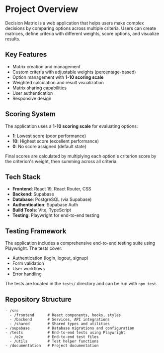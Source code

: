 # Project Overview

Decision Matrix is a web application that helps users make complex decisions by comparing options across multiple criteria. Users can create matrices, define criteria with different weights, score options, and visualize results.

## Key Features

- Matrix creation and management
- Custom criteria with adjustable weights (percentage-based)
- Option management with **1-10 scoring scale**
- Weighted calculation and result visualization
- Matrix sharing capabilities
- User authentication
- Responsive design

## Scoring System

The application uses a **1-10 scoring scale** for evaluating options:
- **1**: Lowest score (poor performance)
- **10**: Highest score (excellent performance)  
- **0**: No score assigned (default state)

Final scores are calculated by multiplying each option's criterion score by the criterion's weight, then summing across all criteria.

## Tech Stack

- **Frontend**: React 19, React Router, CSS
- **Backend**: Supabase
- **Database**: PostgreSQL (via Supabase)
- **Authentication**: Supabase Auth
- **Build Tools**: Vite, TypeScript
- **Testing**: Playwright for end-to-end testing

## Testing Framework

The application includes a comprehensive end-to-end testing suite using Playwright. The tests cover:

- Authentication (login, logout, signup)
- Form validation
- User workflows
- Error handling

The tests are located in the `tests/` directory and can be run with `npm test`.

## Repository Structure

```
- /src
  - /frontend      # React components, hooks, styles
  - /backend       # Services, API integrations
  - /shared        # Shared types and utilities
- /supabase        # Database migrations and configuration
- /tests           # End-to-end tests using Playwright
  - /e2e           # End-to-end test files
  - /utils         # Test helper functions
- /documentation   # Project documentation
```